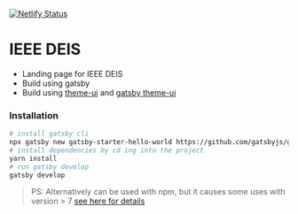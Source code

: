 [![Netlify Status](https://api.netlify.com/api/v1/badges/f58bd6b3-4026-4d6b-ad76-6a4d76ae5059/deploy-status)](https://app.netlify.com/sites/ieee-deis/deploys)

# IEEE DEIS 

- Landing page for IEEE DEIS 
- Build using gatsby
- Build using [theme-ui](https://theme-ui.com/) and [gatsby theme-ui](https://www.gatsbyjs.com/plugins/gatsby-plugin-theme-ui/)

### Installation 

```sh
# install gatsby cli
npx gatsby new gatsby-starter-hello-world https://github.com/gatsbyjs/gatsby-starter-hello-world 
# install dependencies by cd ing into the project
yarn install
# run gatsby develop
gatsby develop
```

> PS: Alternatively can be used with npm, but it causes some uses with version > 7 [see here for details](https://stackoverflow.com/questions/65549858/eresolve-unable-to-resolve-dependency-tree-when-installing-npm-react-facebook)

